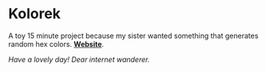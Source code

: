 # Kolorek
A toy 15 minute project because my sister wanted something that generates random hex colors. **[Website](https://kolorek.pages.dev/)**.

_Have a lovely day! Dear internet wanderer._